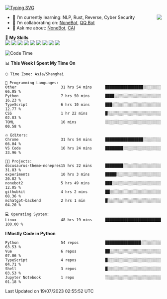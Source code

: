 [![Typing SVG](https://readme-typing-svg.herokuapp.com?size=25&duration=2500&color=8C43EA&vCenter=true&width=200&height=40&lines=Hi+there+%F0%9F%91%8B%F0%9F%8F%BB;I'm+yanyongyu)](https://git.io/typing-svg)

<a href="#">
  <img align="right" src="https://github-readme-stats.vercel.app/api?username=yanyongyu&count_private=true&show_icons=true&bg_color=15,f2f7fd,E0EAFC" />
</a>

- 🌱 I’m currently learning: NLP, Rust, Reverse, Cyber Security
- 👯 I’m collaborating on: [NoneBot](https://github.com/nonebot), [QQ Bot](https://github.com/Mrs4s/go-cqhttp)
- 💬 Ask me about: [NoneBot](https://github.com/nonebot), [CAI](https://github.com/cscs181/CAI)

🌟 **My Skills**  
![](https://img.shields.io/badge/-Python-3e74a2?style=flat-square&logo=Python&logoColor=fff)
![](https://img.shields.io/badge/-Node.js-339933?style=flat-square&logo=Node.js&logoColor=fff)
![](https://img.shields.io/badge/-Vue-4fc08d?style=flat-square&logo=Vue.js&logoColor=fff)
![](https://img.shields.io/badge/-React-2d98ce?style=flat-square&logo=React&logoColor=fff)
![](https://img.shields.io/badge/-Docker-2496ED?style=flat-square&logo=Docker&logoColor=fff)
![](https://img.shields.io/badge/-Linux-000000?style=flat-square&logo=Linux&logoColor=fff)
![](https://img.shields.io/badge/-MySQL-4479A1?style=flat-square&logo=MySQL&logoColor=fff)
![](https://img.shields.io/badge/-Redis-DC382D?style=flat-square&logo=Redis&logoColor=fff)
![](https://img.shields.io/badge/-MongoDB-47A248?style=flat-square&logo=MongoDB&logoColor=fff)

<!--START_SECTION:waka-->
![Code Time](http://img.shields.io/badge/Code%20Time-4%2C515%20hrs%2043%20mins-blue)

📊 **This Week I Spent My Time On** 

```text
🕑︎ Time Zone: Asia/Shanghai

💬 Programming Languages: 
Other                    31 hrs 54 mins      █████████████████░░░░░░░░   66.05 % 
Python                   7 hrs 50 mins       ████░░░░░░░░░░░░░░░░░░░░░   16.23 % 
TypeScript               6 hrs 10 mins       ███░░░░░░░░░░░░░░░░░░░░░░   12.77 % 
CSS                      1 hr 22 mins        █░░░░░░░░░░░░░░░░░░░░░░░░   02.83 % 
TOML                     16 mins             ░░░░░░░░░░░░░░░░░░░░░░░░░   00.58 % 

🔥 Editors: 
Chrome                   31 hrs 54 mins      █████████████████░░░░░░░░   66.04 % 
VS Code                  16 hrs 24 mins      ████████░░░░░░░░░░░░░░░░░   33.96 % 

🐱‍💻 Projects: 
docusaurus-theme-nonepres15 hrs 22 mins      ████████░░░░░░░░░░░░░░░░░   31.83 % 
experiments              10 hrs 3 mins       █████░░░░░░░░░░░░░░░░░░░░   20.82 % 
nonebot2                 5 hrs 49 mins       ███░░░░░░░░░░░░░░░░░░░░░░   12.05 % 
githubkit                4 hrs 2 mins        ██░░░░░░░░░░░░░░░░░░░░░░░   08.36 % 
mchatgpt-backend         2 hrs 1 min         █░░░░░░░░░░░░░░░░░░░░░░░░   04.20 % 

💻 Operating System: 
Linux                    48 hrs 19 mins      █████████████████████████   100.00 % 
```

**I Mostly Code in Python** 

```text
Python                   54 repos            ████████████████░░░░░░░░░   63.53 % 
Vue                      6 repos             ██░░░░░░░░░░░░░░░░░░░░░░░   07.06 % 
TypeScript               4 repos             █░░░░░░░░░░░░░░░░░░░░░░░░   04.71 % 
Shell                    3 repos             █░░░░░░░░░░░░░░░░░░░░░░░░   03.53 % 
Jupyter Notebook         1 repo              ░░░░░░░░░░░░░░░░░░░░░░░░░   01.18 % 
```




 Last Updated on 19/07/2023 02:55:52 UTC
<!--END_SECTION:waka-->

